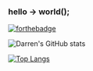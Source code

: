 ### hello -> world();
[![forthebadge](https://forthebadge.com/images/badges/contains-tasty-spaghetti-code.svg)](https://forthebadge.com)

![Darren's GitHub stats](https://github-readme-stats.vercel.app/api?username=DarrenOfficial&count_private=true&theme=tokyonight&show_icons=true)

[![Top Langs](https://github-readme-stats.vercel.app/api/top-langs/?username=DarrenOfficial&langs_count=10&theme=tokyonight)](https://github.com/anuraghazra/github-readme-stats)
